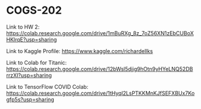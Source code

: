 # COGS-202

Link to HW 2: https://colab.research.google.com/drive/1mBuRXg_8z_7oZ56XN1zEbCUBoXHKlrqE?usp=sharing



Link to Kaggle Profile: https://www.kaggle.com/richardellks

Link to Colab for Titanic: https://colab.research.google.com/drive/12bWsl5djjg9hOtn9yHYeLNQ52DBrrzXI?usp=sharing

Link to TensorFlow COVID Colab: https://colab.research.google.com/drive/1tHyql2LsPTKKMnKJfSEFXBUx7Kogfp5s?usp=sharing
